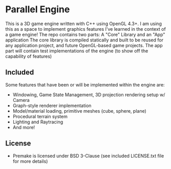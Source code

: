 # Parallel Engine

This is a 3D game engine written with C++ using OpenGL 4.3+.
I am using this as a space to implement graphics features I've learned in the context of a game engine!
The repo contains two parts: A "Core" Library and an "App" application
The core library is compiled statically and built to be reused for any application project, and future OpenGL-based game projects.
The app part will contain test implementations of the engine (to show off the capability of features)

## Included
Some features that have been or will be implemented within the engine are:
- Windowing, Game State Management, 3D projection rendering setup w/ Camera
- Graph-style renderer implementation
- Model/material loading, primitive meshes (cube, sphere, plane)
- Procedural terrain system
- Lighting and Raytracing
- And more!

## License
- Premake is licensed under BSD 3-Clause (see included LICENSE.txt file for more details)
